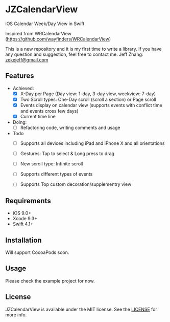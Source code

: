 # JZCalendarView
iOS Calendar Week/Day View in Swift

Inspired from WRCalendarView (https://github.com/wayfinders/WRCalendarView)

This is a new repository and it is my first time to write a library. If you have any question and suggestion, feel free to contact me. Jeff Zhang: zekejeff@gmail.com


## Features

- Achieved:
    - [x] X-Day per Page (Day view: 1-day, 3-day view, weekview: 7-day)
    - [x] Two Scroll types: One-Day scroll (scroll a section) or Page scroll
    - [x] Events display on calendar view (supports events with conflict time and events cross few days)
    - [x] Current time line

- Doing:
    - [ ] Refactoring code, writing comments and usage

- Todo
    - [ ] Supports all devices including iPad and iPhone X and all orientations
    - [ ] Gestures: Tap to select & Long press to drag
    - [ ] New scroll type: Infinite scroll
    - [ ] Supports different types of events
    - [ ] Supports Top custom decoration/supplementry view


## Requirements

- iOS 9.0+
- Xcode 9.3+
- Swift 4.1+

## Installation

Will support CocoaPods soon.


## Usage

Please check the example project for now.


## License

JZCalendarView is available under the MIT license. See the [LICENSE](https://github.com/zjfjack/JZCalendarView/blob/master/LICENSE)  for more info.




